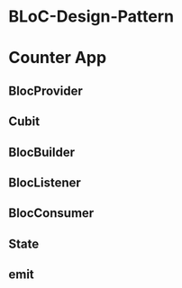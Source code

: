# BLoC-Design-Pattern

# Counter App
 
## BlocProvider 
## Cubit 
## BlocBuilder 
## BlocListener 
## BlocConsumer 
## State 
## emit  